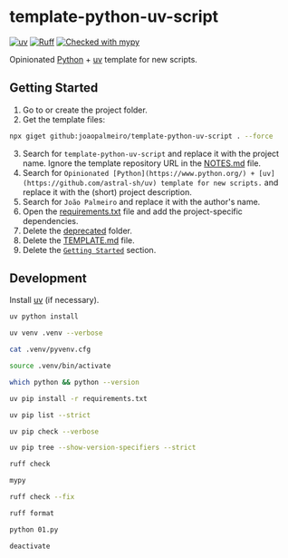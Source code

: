 # template-python-uv-script

[![uv](https://img.shields.io/endpoint?url=https://raw.githubusercontent.com/astral-sh/uv/main/assets/badge/v0.json)](https://github.com/astral-sh/uv)
[![Ruff](https://img.shields.io/endpoint?url=https://raw.githubusercontent.com/astral-sh/ruff/main/assets/badge/v2.json)](https://github.com/astral-sh/ruff)
[![Checked with mypy](https://www.mypy-lang.org/static/mypy_badge.svg)](https://mypy-lang.org/)

Opinionated [Python](https://www.python.org/) + [uv](https://github.com/astral-sh/uv) template for new scripts.

## Getting Started

1. Go to or create the project folder.
2. Get the template files:

```bash
npx giget github:joaopalmeiro/template-python-uv-script . --force
```

3. Search for `template-python-uv-script` and replace it with the project name. Ignore the template repository URL in the [NOTES.md](NOTES.md) file.
4. Search for `Opinionated [Python](https://www.python.org/) + [uv](https://github.com/astral-sh/uv) template for new scripts.` and replace it with the (short) project description.
5. Search for `João Palmeiro` and replace it with the author's name.
6. Open the [requirements.txt](requirements.txt) file and add the project-specific dependencies.
7. Delete the [deprecated](deprecated) folder.
8. Delete the [TEMPLATE.md](TEMPLATE.md) file.
9. Delete the [`Getting Started`](#getting-started) section.

## Development

Install [uv](https://docs.astral.sh/uv/getting-started/installation/) (if necessary).

```bash
uv python install
```

```bash
uv venv .venv --verbose
```

```bash
cat .venv/pyvenv.cfg
```

```bash
source .venv/bin/activate
```

```bash
which python && python --version
```

```bash
uv pip install -r requirements.txt
```

```bash
uv pip list --strict
```

```bash
uv pip check --verbose
```

```bash
uv pip tree --show-version-specifiers --strict
```

```bash
ruff check
```

```bash
mypy
```

```bash
ruff check --fix
```

```bash
ruff format
```

```bash
python 01.py
```

```bash
deactivate
```
